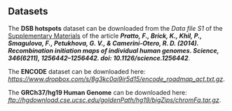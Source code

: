 Datasets
--------
The **DSB hotspots** dataset can be downloaded from the _Data file S1_ of the [Supplementary Materials](https://science.sciencemag.org/content/suppl/2014/11/12/346.6211.1256442.DC1) of the article **_Pratto, F., Brick, K., Khil, P., Smagulova, F., Petukhova, G. V., & Camerini-Otero, R. D. (2014). Recombination initiation maps of individual human genomes. Science, 346(6211), 1256442–1256442. doi: 10.1126/science.1256442_**.

The **ENCODE** dataset can be downloaded here: _https://www.dropbox.com/s/8g3kc0ai9ir5d15/encode_roadmap_act.txt.gz_.

The **GRCh37/hg19 Human Genome** can be downloaded here: _ftp://hgdownload.cse.ucsc.edu/goldenPath/hg19/bigZips/chromFa.tar.gz_.